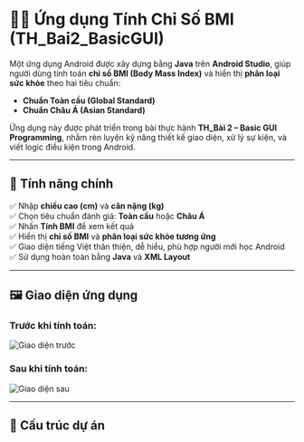 # 🧍‍♀️ Ứng dụng Tính Chỉ Số BMI (TH_Bai2_BasicGUI)

Một ứng dụng Android được xây dựng bằng **Java** trên **Android Studio**, giúp người dùng tính toán **chỉ số BMI (Body Mass Index)** và hiển thị **phân loại sức khỏe** theo hai tiêu chuẩn:  
- **Chuẩn Toàn cầu (Global Standard)**  
- **Chuẩn Châu Á (Asian Standard)**

Ứng dụng này được phát triển trong bài thực hành **TH_Bài 2 – Basic GUI Programming**, nhằm rèn luyện kỹ năng thiết kế giao diện, xử lý sự kiện, và viết logic điều kiện trong Android.

---

## 🚀 Tính năng chính

✅ Nhập **chiều cao (cm)** và **cân nặng (kg)**  
✅ Chọn tiêu chuẩn đánh giá: **Toàn cầu** hoặc **Châu Á**  
✅ Nhấn **Tính BMI** để xem kết quả  
✅ Hiển thị **chỉ số BMI** và **phân loại sức khỏe tương ứng**  
✅ Giao diện tiếng Việt thân thiện, dễ hiểu, phù hợp người mới học Android  
✅ Sử dụng hoàn toàn bằng **Java** và **XML Layout**

---



## 🖼️ Giao diện ứng dụng

### Trước khi tính toán:
![Giao diện trước](https://github.com/Ngkhiem69/65131478_BTAndroid/TH_Bai2_BasicGUI/blob/main/images/Screenshot_20251022_001955.png?raw=true)

### Sau khi tính toán:
![Giao diện sau](https://github.com/Ngkhiem69/65131478_BTAndroid/TH_Bai2_BasicGUI/blob/main/images/Screenshot_20251022_002042.png?raw=true)

---

## 🧩 Cấu trúc dự án

